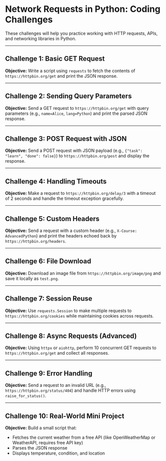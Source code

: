# Network Requests in Python: Coding Challenges

These challenges will help you practice working with HTTP requests, APIs, and networking libraries in Python.

---

## Challenge 1: Basic GET Request

**Objective:**
Write a script using `requests` to fetch the contents of `https://httpbin.org/get` and print the JSON response.

---

## Challenge 2: Sending Query Parameters

**Objective:**
Send a GET request to `https://httpbin.org/get` with query parameters (e.g., `name=Alice`, `lang=Python`) and print the parsed JSON response.

---

## Challenge 3: POST Request with JSON

**Objective:**
Send a POST request with JSON payload (e.g., `{"task": "learn", "done": false}`) to `https://httpbin.org/post` and display the response.

---

## Challenge 4: Handling Timeouts

**Objective:**
Make a request to `https://httpbin.org/delay/3` with a timeout of 2 seconds and handle the timeout exception gracefully.

---

## Challenge 5: Custom Headers

**Objective:**
Send a request with a custom header (e.g., `X-Course: AdvancedPython`) and print the headers echoed back by `https://httpbin.org/headers`.

---

## Challenge 6: File Download

**Objective:**
Download an image file from `https://httpbin.org/image/png` and save it locally as `test.png`.

---

## Challenge 7: Session Reuse

**Objective:**
Use `requests.Session` to make multiple requests to `https://httpbin.org/cookies` while maintaining cookies across requests.

---

## Challenge 8: Async Requests (Advanced)

**Objective:**
Using `httpx` or `aiohttp`, perform 10 concurrent GET requests to `https://httpbin.org/get` and collect all responses.

---

## Challenge 9: Error Handling

**Objective:**
Send a request to an invalid URL (e.g., `https://httpbin.org/status/404`) and handle HTTP errors using `raise_for_status()`.

---

## Challenge 10: Real-World Mini Project

**Objective:**
Build a small script that:

* Fetches the current weather from a free API (like OpenWeatherMap or WeatherAPI, requires free API key)
* Parses the JSON response
* Displays temperature, condition, and location

